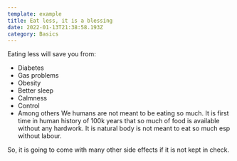 ```yaml
---
template: example
title: Eat less, it is a blessing
date: 2022-01-13T21:38:58.193Z
category: Basics
---
```

Eating less will save you from:
- Diabetes
- Gas problems
- Obesity
- Better sleep
- Calmness
- Control
- Among others
We humans are not meant to be eating so much. It is first time in human history of 100k years that so much of food is available without any hardwork. It is natural body is not meant to eat so much esp without labour.

So, it is going to come with many other side effects if it is not kept in check.